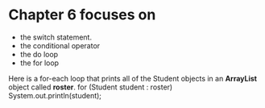 # Chapter 6 focuses on

- the switch statement. 
- the conditional operator 
- the do loop
- the for loop

Here is a for-each loop that prints all of the Student objects in an **ArrayList<Student>** object called **roster**.
  for (Student student : roster) 
    System.out.println(student);
